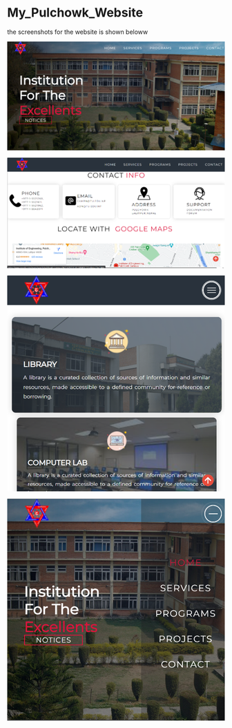 # My_Pulchowk_Website

the screenshots for the website is shown beloww

![alt text](https://github.com/bivek-shrestha/My_Pulchowk_Website/blob/main/screenshots/Screenshot%202024-02-12%20141709.png?raw=true)

![alt text](https://github.com/bivek-shrestha/My_Pulchowk_Website/blob/main/screenshots/Screenshot%202024-02-12%20141917.png?raw=true)

![alt text](https://github.com/bivek-shrestha/My_Pulchowk_Website/blob/main/screenshots/Screenshot%202024-02-12%20142205.png?raw=true)

![alt text](https://github.com/bivek-shrestha/My_Pulchowk_Website/blob/main/screenshots/Screenshot%202024-02-12%20142258.png?raw=true)
